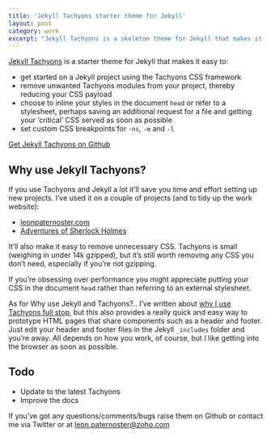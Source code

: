 ```yaml
---
title: 'Jekyll Tachyons starter theme for Jekyll'
layout: post
category: work
excerpt: "Jekyll Tachyons is a skeleton theme for Jekyll that makes it easy to get up and running with the Tachyons CSS framework. Prototype layouts quickly while minimising, inlining and selecting the CSS you use."
---
```


[Jekyll Tachyons](https://github.com/leonp/jekyll-tachyons) is a starter theme for Jekyll that makes it easy to:

- get started on a Jekyll project using the Tachyons CSS framework
- remove unwanted Tachyons modules from your project, thereby reducing your CSS payload
- choose to inline your styles in the document `head` or refer to a stylesheet, perhaps saving an additional request for a file and getting your ‘critical’ CSS served as soon as possible
- set custom CSS breakpoints for `-ns`, `-m` and  `-l`

[Get Jekyll Tachyons on Github](https://github.com/leonp/jekyll-tachyons)

## Why use Jekyll Tachyons?

If you use Tachyons and Jekyll a lot it’ll save you time and effort setting up new projects. I’ve used it on a couple of projects (and to tidy up the work website):

- [leonpaternoster.com](https://www.leonpaternoster.com)
- [Adventures of Sherlock Holmes](https://adler.netlify.com)

It’ll also make it easy to remove unnecessary CSS. Tachyons is small (weighing in under 14k gzipped), but it’s still worth removing any CSS you don’t need, especially if you’re not gzipping.

If you’re obsessing over performance you might appreciate putting your CSS in the document `head` rather than referring to an external stylesheet.

As for Why use Jekyll and Tachyons?.. I’ve written about [why I use Tachyons full stop](/posts/modular-css-vs-semantic-class-names-an-example/), but this also provides a really quick and  easy way to prototype HTML pages that share components such as a header and footer. Just edit your header and footer files in the Jekyll `_includes` folder and you’re away. All depends on how you work, of course, but I like getting into the browser as soon as possible.

## Todo

- Update to the latest Tachyons
- Improve the docs

If you’ve got any questions/comments/bugs raise them on Github or contact me via Twitter or at leon.paternoster@zoho.com
